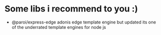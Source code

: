 # Some libs i recommend to you :)
- @paroi/express-edge
adonis edge template engine but updated its one of the underrated template engines for node js


